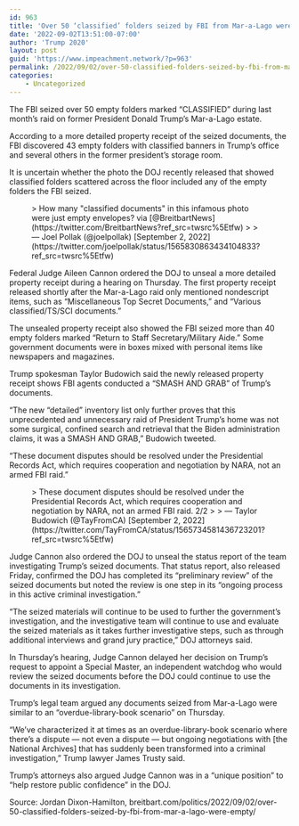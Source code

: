 ```yaml
---
id: 963
title: 'Over 50 ‘classified’ folders seized by FBI from Mar-a-Lago were empty'
date: '2022-09-02T13:51:00-07:00'
author: 'Trump 2020'
layout: post
guid: 'https://www.impeachment.network/?p=963'
permalink: /2022/09/02/over-50-classified-folders-seized-by-fbi-from-mar-a-lago-were-empty/
categories:
    - Uncategorized
---
```


The FBI seized over 50 empty folders marked “CLASSIFIED” during last month’s raid on former President Donald Trump’s Mar-a-Lago estate.

According to a more detailed property receipt of the seized documents, the FBI discovered 43 empty folders with classified banners in Trump’s office and several others in the former president’s storage room.

It is uncertain whether the photo the DOJ recently released that showed classified folders scattered across the floor included any of the empty folders the FBI seized.

<figure class="wp-block-embed is-type-rich is-provider-twitter wp-block-embed-twitter"><div class="wp-block-embed__wrapper">> How many "classified documents" in this infamous photo were just empty envelopes?<https://t.co/FG57kZe7wI> via [@BreitbartNews](https://twitter.com/BreitbartNews?ref_src=twsrc%5Etfw)
> 
> — Joel Pollak (@joelpollak) [September 2, 2022](https://twitter.com/joelpollak/status/1565830863434104833?ref_src=twsrc%5Etfw)

<script async="" charset="utf-8" src="https://platform.twitter.com/widgets.js"></script></div></figure>Federal Judge Aileen Cannon ordered the DOJ to unseal a more detailed property receipt during a hearing on Thursday. The first property receipt released shortly after the Mar-a-Lago raid only mentioned nondescript items, such as “Miscellaneous Top Secret Documents,” and “Various classified/TS/SCI documents.”

The unsealed property receipt also showed the FBI seized more than 40 empty folders marked “Return to Staff Secretary/Military Aide.” Some government documents were in boxes mixed with personal items like newspapers and magazines.

Trump spokesman Taylor Budowich said the newly released property receipt shows FBI agents conducted a “SMASH AND GRAB” of Trump’s documents.

“The new “detailed” inventory list only further proves that this unprecedented and unnecessary raid of President Trump’s home was not some surgical, confined search and retrieval that the Biden administration claims, it was a SMASH AND GRAB,” Budowich tweeted.

“These document disputes should be resolved under the Presidential Records Act, which requires cooperation and negotiation by NARA, not an armed FBI raid.”

<figure class="wp-block-embed is-type-rich is-provider-twitter wp-block-embed-twitter"><div class="wp-block-embed__wrapper">> These document disputes should be resolved under the Presidential Records Act, which requires cooperation and negotiation by NARA, not an armed FBI raid. 2/2
> 
> — Taylor Budowich (@TayFromCA) [September 2, 2022](https://twitter.com/TayFromCA/status/1565734581436723201?ref_src=twsrc%5Etfw)

<script async="" charset="utf-8" src="https://platform.twitter.com/widgets.js"></script></div></figure>Judge Cannon also ordered the DOJ to unseal the status report of the team investigating Trump’s seized documents. That status report, also released Friday, confirmed the DOJ has completed its “preliminary review” of the seized documents but noted the review is one step in its “ongoing process in this active criminal investigation.”

“The seized materials will continue to be used to further the government’s investigation, and the investigative team will continue to use and evaluate the seized materials as it takes further investigative steps, such as through additional interviews and grand jury practice,” DOJ attorneys said.

In Thursday’s hearing, Judge Cannon delayed her decision on Trump’s request to appoint a Special Master, an independent watchdog who would review the seized documents before the DOJ could continue to use the documents in its investigation.

Trump’s legal team argued any documents seized from Mar-a-Lago were similar to an “overdue-library-book scenario” on Thursday.

“We’ve characterized it at times as an overdue-library-book scenario where there’s a dispute — not even a dispute — but ongoing negotiations with \[the National Archives\] that has suddenly been transformed into a criminal investigation,” Trump lawyer James Trusty said.

Trump’s attorneys also argued Judge Cannon was in a “unique position” to “help restore public confidence” in the DOJ.

Source: Jordan Dixon-Hamilton, breitbart.com/politics/2022/09/02/over-50-classified-folders-seized-by-fbi-from-mar-a-lago-were-empty/